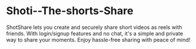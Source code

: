 # Shoti--The-shorts-Share
ShotShare lets you create and securely share short videos as reels with friends. With login/signup features and no chat, it's a simple and private way to share your moments. Enjoy hassle-free sharing with peace of mind!
